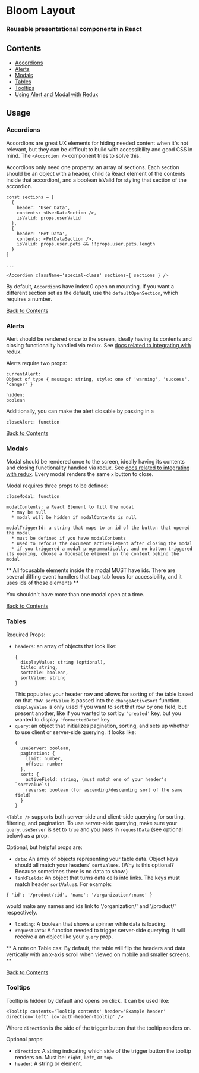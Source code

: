 # Bloom Layout
### Reusable presentational components in React

## Contents
- [Accordions](https://github.com/vineyard-bloom/bloom-layout#accordions)
- [Alerts](https://github.com/vineyard-bloom/bloom-layout#alerts)
- [Modals](https://github.com/vineyard-bloom/bloom-layout#modals)
- [Tables](https://github.com/vineyard-bloom/bloom-layout#tables)
- [Tooltips](https://github.com/vineyard-bloom/bloom-layout#tooltips)
- [Using Alert and Modal with Redux](https://github.com/vineyard-bloom/bloom-layout/blob/master/docs/alert-and-modal-with-redux.md)


## Usage

### Accordions
Accordions are great UX elements for hiding needed content when it's not relevant, but they can be difficult to build with accessibility and good CSS in mind. The `<Accordion />` component tries to solve this.

Accordions only need one property: an array of sections. Each section should be an object with a header, child (a React element of the contents inside that accordion), and a boolean isValid for styling that section of the accordion.

```
const sections = [
  {
    header: 'User Data',
    contents: <UserDataSection />,
    isValid: props.userValid
  },
  {
    header: 'Pet Data',
    contents: <PetDataSection />,
    isValid: props.user.pets && !!props.user.pets.length
  }
]

...

<Accordion className='special-class' sections={ sections } />
```

By default, `Accordion`s have index 0 open on mounting. If you want a different section set as the default, use the `defaultOpenSection`, which requires a number.

[Back to Contents](https://github.com/vineyard-bloom/bloom-starter#contents)

### Alerts
Alert should be rendered once to the screen, ideally having its contents and closing functionality handled via redux. See [docs related to integrating with redux](https://github.com/vineyard-bloom/bloom-layout/blob/master/docs/alert-and-modal-with-redux.md).

Alerts require two props:
```
currentAlert:
Object of type { message: string, style: one of 'warning', 'success', 'danger' }

hidden:
boolean
```

Additionally, you can make the alert closable by passing in a
```
closeAlert: function
```

[Back to Contents](https://github.com/vineyard-bloom/bloom-starter#contents)

### Modals
Modal should be rendered once to the screen, ideally having its contents and closing functionality handled via redux. See [docs related to integrating with redux](https://github.com/vineyard-bloom/bloom-layout/blob/master/docs/alert-and-modal-with-redux.md). Every modal renders the same `x` button to close.

Modal requires three props to be defined:
```
closeModal: function

modalContents: a React Element to fill the modal
  * may be null
  * modal will be hidden if modalContents is null

modalTriggerId: a string that maps to an id of the button that opened the modal
  * must be defined if you have modalContents
  * used to refocus the document activeElement after closing the modal
  * if you triggered a modal programmatically, and no button triggered its opening, choose a focusable element in the content behind the modal
```

** All focusable elements inside the modal MUST have ids. There are several diffing event handlers that trap tab focus for accessibility, and it uses ids of those elements **

You shouldn't have more than one modal open at a time.

[Back to Contents](https://github.com/vineyard-bloom/bloom-starter#contents)

### Tables
Required Props:
- `headers`:
   an array of objects that look like:
  ```
  {
    displayValue: string (optional),
    title: string,
    sortable: boolean,
    sortValue: string
  }
  ```
  This populates your header row and allows for sorting of the table based on that row. `sortValue` is passed into the `changeActiveSort` function. `displayValue` is only used if you want to sort that row by one field, but present another, like if you wanted to sort by `'created'` key, but you wanted to display `'formattedDate'` key.
- `query`:
  an object that initializes pagination, sorting, and sets up whether to use client or server-side querying. It looks like:
  ```
  {
    useServer: boolean,
    pagination: {
      limit: number,
      offset: number
    },
    sort: {
      activeField: string, (must match one of your header's `sortValue`s)
      reverse: boolean (for ascending/descending sort of the same field)
    }
  }
  ```

`<Table />` supports both server-side and client-side querying for sorting, filtering, and pagination. To use server-side querying, make sure your `query.useServer` is set to `true` and you pass in `requestData` (see optional below) as a prop.

Optional, but helpful props are:
- `data`:
  An array of objects representing your table data. Object keys should all match your headers' `sortValue`s. (Why is this optional? Because sometimes there is no data to show.)
- `linkFields`:
  An object that turns data cells into links. The keys must match header `sortValue`s. For example:
```
{ 'id': '/product/:id', 'name': '/organization/:name' }
```
  would make any names and ids link to '/organization/<NAME>' and '/product/<ID>' respectively.
- `loading`:
  A boolean that shows a spinner while data is loading.
- `requestData`:
  A function needed to trigger server-side querying. It will receive a an object like your `query` prop. 

** A note on Table css: By default, the table will flip the headers and data vertically with an x-axis scroll when viewed on mobile and smaller screens. **

[Back to Contents](https://github.com/vineyard-bloom/bloom-starter#contents)

### Tooltips
Tooltip is hidden by default and opens on click. It can be used like:
```
<Tooltip contents='Tooltip contents' header='Example header' direction='left' id='auth-header-tooltip' />
```
Where `direction` is the side of the trigger button that the tooltip renders on.

Optional props:
- `direction`:
  A string indicating which side of the trigger button the tooltip renders on. Must be: `right`, `left`, or `top`.
- `header`:
  A string or element.

